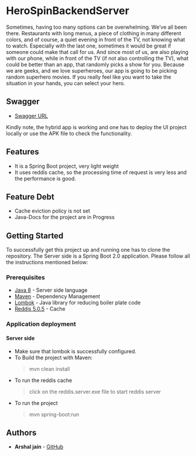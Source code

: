 # HeroSpinBackendServer

Sometimes, having too many options can be overwhelming. We’ve all been there. Restaurants with long menus, a piece of clothing in many different colors, and of course, a quiet evening in front of the TV, not knowing what to watch. Especially with the last one, sometimes it would be great if someone could make that call for us. And since most of us, are also playing with our phone, while in front of the TV (if not also controlling the TV), what could be better than an app, that randomly picks a show for you. Because we are geeks, and we love superheroes, our app is going to be picking random superhero movies. If you really feel like you want to take the situation in your hands, you can select your hero.

## Swagger

- [Swagger URL](https://herospindev.cfapps.io/swagger-ui.html#/ )


Kindly note, the hybrid app is working and one has to deploy the UI project locally or use the APK file to check the functionality. 
## Features
* It is a Spring Boot project, very light weight
* It uses reddis cache, so the processing time of request is very less and the performance is good.

## Feature Debt
* Cache eviction policy is not set
* Java-Docs for the project are in Progress

## Getting Started

To successfully get this project up and running one has to clone the repository. The Server side is a Spring Boot 2.0 application. Please follow all the instructions mentioned below:

### Prerequisites
* [Java 8](https://www.oracle.com/technetwork/java/javaee/downloads/jdk8-downloads-2133151.html) - Server side language
* [Maven](https://maven.apache.org/) - Dependency Management
* [Lombok](https://projectlombok.org/) - Java library for reducing boiler plate code
* [Reddis 5.0.5](https://redis.io/) - Cache

### Application deployment

#### Server side
* Make sure that lombok is successfully configured.
* To Build the project with Maven: 
  > mvn clean install
* To run the reddis cache
  > click on the reddis.server.exe file to start reddis server
* To run the project
  > mvn spring-boot:run

## Authors

* **Arshal jain** - [GitHub](https://github.com/ArshalJain260501992)

